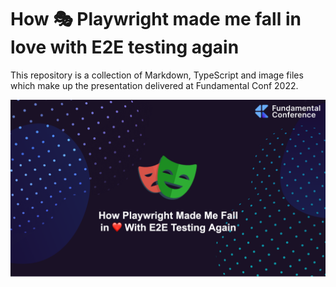 # How 🎭 Playwright made me fall in love with E2E testing again

This repository is a collection of Markdown, TypeScript and image files which
make up the presentation delivered at Fundamental Conf 2022.

![Fundamental Conference](00.png "Fundamental Conference")